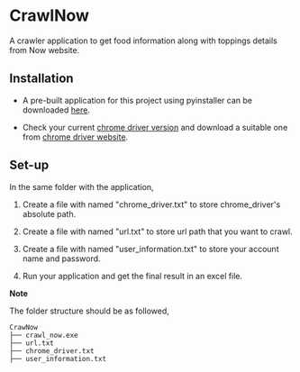 # CrawlNow

A crawler application to get food information along with toppings details from Now website.

## Installation

- A pre-built application for this project using pyinstaller can be downloaded [here](https://drive.google.com/file/d/15qSbkkf_JcUem9mzRhDtn0IFQ02t-tbF/view).

- Check your current [chrome driver version](https://www.whatismybrowser.com/detect/what-version-of-chrome-do-i-have) and download a suitable one from [chrome driver website](https://chromedriver.chromium.org/downloads).

## Set-up

In the same folder with the application,

1. Create a file with named "chrome_driver.txt" to store chrome_driver's absolute path.

2. Create a file with named "url.txt" to store url path that you want to crawl.

3. Create a file with named "user_information.txt" to store your account name and password.

4. Run your application and get the final result in an excel file.

**Note**

The folder structure should be as followed,

```
CrawNow
├── crawl_now.exe
├── url.txt
├── chrome_driver.txt
├── user_information.txt
```
